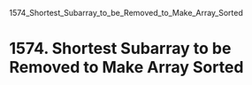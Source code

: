 1574_Shortest_Subarray_to_be_Removed_to_Make_Array_Sorted
# 1574. Shortest Subarray to be Removed to Make Array Sorted

